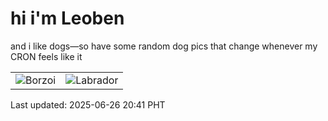 # hi i'm Leoben

and i like dogs—so have some random dog pics that change whenever my CRON feels like it

|  |  |
|--------|----------|
| ![Borzoi](https://random-dog-vercel.vercel.app/api/random-borzoi?v=1750941660) | ![Labrador](https://random-dog-vercel.vercel.app/api/random-labrador?v=1750941660) |

Last updated: 2025-06-26 20:41 PHT
